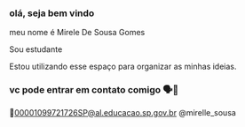 ### olá, seja bem vindo 

meu nome é Mirele De Sousa Gomes 

Sou estudante 

Estou utilizando esse espaço para organizar as minhas ideias. 

 ### vc pode entrar em contato comigo 🗣️📱
 📩00001099721726SP@al.educacao.sp.gov.br
@mirelle_sousa 
